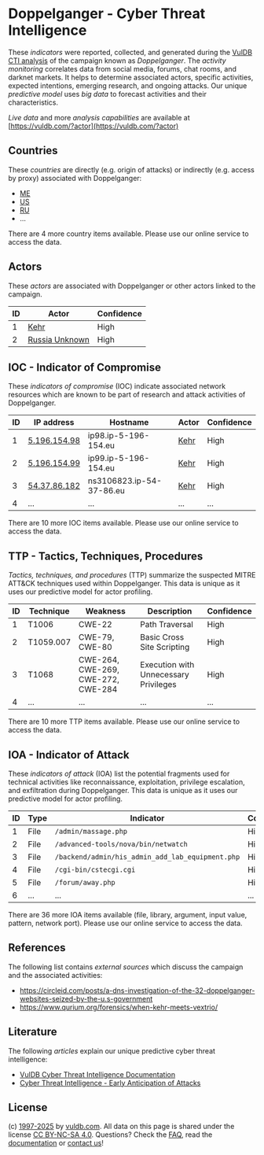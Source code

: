 # Doppelganger - Cyber Threat Intelligence

These _indicators_ were reported, collected, and generated during the [VulDB CTI analysis](https://vuldb.com/?kb.cti) of the campaign known as _Doppelganger_. The _activity monitoring_ correlates data from social media, forums, chat rooms, and darknet markets. It helps to determine associated actors, specific activities, expected intentions, emerging research, and ongoing attacks. Our unique _predictive model_ uses _big data_ to forecast activities and their characteristics.

_Live data_ and more _analysis capabilities_ are available at [https://vuldb.com/?actor](https://vuldb.com/?actor)

## Countries

These _countries_ are directly (e.g. origin of attacks) or indirectly (e.g. access by proxy) associated with Doppelganger:

* [ME](https://vuldb.com/?country.me)
* [US](https://vuldb.com/?country.us)
* [RU](https://vuldb.com/?country.ru)
* ...

There are 4 more country items available. Please use our online service to access the data.

## Actors

These _actors_ are associated with Doppelganger or other actors linked to the campaign.

ID | Actor | Confidence
-- | ----- | ----------
1 | [Kehr](https://vuldb.com/?actor.kehr) | High
2 | [Russia Unknown](https://vuldb.com/?actor.russia_unknown) | High

## IOC - Indicator of Compromise

These _indicators of compromise_ (IOC) indicate associated network resources which are known to be part of research and attack activities of Doppelganger.

ID | IP address | Hostname | Actor | Confidence
-- | ---------- | -------- | ----- | ----------
1 | [5.196.154.98](https://vuldb.com/?ip.5.196.154.98) | ip98.ip-5-196-154.eu | [Kehr](https://vuldb.com/?actor.kehr) | High
2 | [5.196.154.99](https://vuldb.com/?ip.5.196.154.99) | ip99.ip-5-196-154.eu | [Kehr](https://vuldb.com/?actor.kehr) | High
3 | [54.37.86.182](https://vuldb.com/?ip.54.37.86.182) | ns3106823.ip-54-37-86.eu | [Kehr](https://vuldb.com/?actor.kehr) | High
4 | ... | ... | ... | ...

There are 10 more IOC items available. Please use our online service to access the data.

## TTP - Tactics, Techniques, Procedures

_Tactics, techniques, and procedures_ (TTP) summarize the suspected MITRE ATT&CK techniques used within Doppelganger. This data is unique as it uses our predictive model for actor profiling.

ID | Technique | Weakness | Description | Confidence
-- | --------- | -------- | ----------- | ----------
1 | T1006 | CWE-22 | Path Traversal | High
2 | T1059.007 | CWE-79, CWE-80 | Basic Cross Site Scripting | High
3 | T1068 | CWE-264, CWE-269, CWE-272, CWE-284 | Execution with Unnecessary Privileges | High
4 | ... | ... | ... | ...

There are 10 more TTP items available. Please use our online service to access the data.

## IOA - Indicator of Attack

These _indicators of attack_ (IOA) list the potential fragments used for technical activities like reconnaissance, exploitation, privilege escalation, and exfiltration during Doppelganger. This data is unique as it uses our predictive model for actor profiling.

ID | Type | Indicator | Confidence
-- | ---- | --------- | ----------
1 | File | `/admin/massage.php` | High
2 | File | `/advanced-tools/nova/bin/netwatch` | High
3 | File | `/backend/admin/his_admin_add_lab_equipment.php` | High
4 | File | `/cgi-bin/cstecgi.cgi` | High
5 | File | `/forum/away.php` | High
6 | ... | ... | ...

There are 36 more IOA items available (file, library, argument, input value, pattern, network port). Please use our online service to access the data.

## References

The following list contains _external sources_ which discuss the campaign and the associated activities:

* https://circleid.com/posts/a-dns-investigation-of-the-32-doppelganger-websites-seized-by-the-u.s-government
* https://www.qurium.org/forensics/when-kehr-meets-vextrio/

## Literature

The following _articles_ explain our unique predictive cyber threat intelligence:

* [VulDB Cyber Threat Intelligence Documentation](https://vuldb.com/?kb.cti)
* [Cyber Threat Intelligence - Early Anticipation of Attacks](https://www.scip.ch/en/?labs.20201022)

## License

(c) [1997-2025](https://vuldb.com/?kb.changelog) by [vuldb.com](https://vuldb.com/?kb.about). All data on this page is shared under the license [CC BY-NC-SA 4.0](https://creativecommons.org/licenses/by-nc-sa/4.0/). Questions? Check the [FAQ](https://vuldb.com/?kb.faq), read the [documentation](https://vuldb.com/?kb) or [contact us](https://vuldb.com/?contact)!
